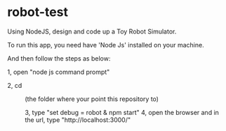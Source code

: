 # robot-test
Using NodeJS, design and code up a Toy Robot Simulator.

To run this app, you need have 'Node Js' installed on your machine.

And then follow the steps as below:

1, open "node js command prompt"

2, cd <dir> (the folder where your point this repository to)

3, type "set debug = robot & npm start"
4, open the browser and in the url, type "http://localhost:3000/"
